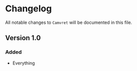 # Changelog

All notable changes to `Camvret` will be documented in this file.

## Version 1.0

### Added
- Everything
